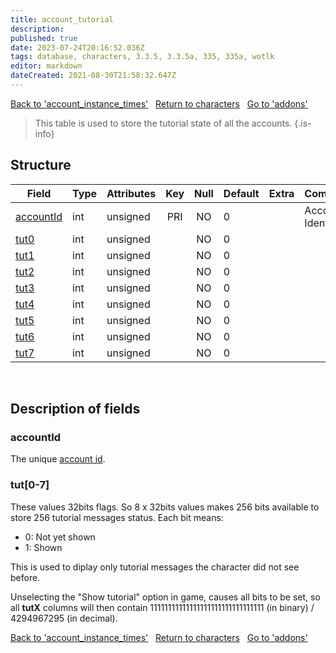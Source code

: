```yaml
---
title: account_tutorial
description: 
published: true
date: 2023-07-24T20:16:52.036Z
tags: database, characters, 3.3.5, 3.3.5a, 335, 335a, wotlk
editor: markdown
dateCreated: 2021-08-30T21:58:32.647Z
---
```


<a href="https://trinitycore.info/en/database/335/characters/account_instance_times" class="mt-5 v-btn v-btn--depressed v-btn--flat v-btn--outlined theme--light v-size--default darkblue--text text--lighten-3"><span class="v-btn__content"><i aria-hidden="true" class="v-icon notranslate v-icon--left mdi mdi-arrow-left theme--light"></i><span>Back to 'account_instance_times'</span></span></a>&nbsp;&nbsp;&nbsp;<a href="https://trinitycore.info/en/database/335/characters/home" class="mt-5 v-btn v-btn--depressed v-btn--flat v-btn--outlined theme--light v-size--default darkblue--text text--lighten-3"><span class="v-btn__content"><i aria-hidden="true" class="v-icon notranslate v-icon--left mdi mdi-home-outline theme--light"></i><span>Return to characters</span></span></a>&nbsp;&nbsp;&nbsp;<a href="https://trinitycore.info/en/database/335/characters/addons" class="mt-5 v-btn v-btn--depressed v-btn--flat v-btn--outlined theme--light v-size--default darkblue--text text--lighten-3"><span class="v-btn__content"><span>Go to 'addons'</span><i aria-hidden="true" class="v-icon notranslate v-icon--right mdi mdi-arrow-right theme--light"></i></span></a>

> This table is used to store the tutorial state of all the accounts.
{.is-info}

## Structure

| Field | Type | Attributes | Key | Null | Default | Extra | Comment |
| --- | --- | --- | :---: | :---: | --- | --- | --- |
| [accountId](#accountid) | int | unsigned | PRI | NO | 0 |  | Account Identifier |
| [tut0](#tut0) | int | unsigned |  | NO | 0 |  |  |
| [tut1](#tut1) | int | unsigned |  | NO | 0 |  |  |
| [tut2](#tut2) | int | unsigned |  | NO | 0 |  |  |
| [tut3](#tut3) | int | unsigned |  | NO | 0 |  |  |
| [tut4](#tut4) | int | unsigned |  | NO | 0 |  |  |
| [tut5](#tut5) | int | unsigned |  | NO | 0 |  |  |
| [tut6](#tut6) | int | unsigned |  | NO | 0 |  |  |
| [tut7](#tut7) | int | unsigned |  | NO | 0 |  |  |
&nbsp;
## Description of fields

### accountId
The unique [account id](../auth/account#id).
&nbsp;

### tut\[0-7]
These values 32bits flags. So 8 x 32bits values makes 256 bits available to store 256 tutorial messages status.
Each bit means:

- 0: Not yet shown
- 1: Shown

This is used to diplay only tutorial messages the character did not see before.

Unselecting the "Show tutorial" option in game, causes all bits to be set, so all **tutX** columns will then contain 11111111111111111111111111111111 (in binary) / 4294967295 (in decimal).
&nbsp;

<a href="https://trinitycore.info/en/database/335/characters/account_instance_times" class="mt-5 v-btn v-btn--depressed v-btn--flat v-btn--outlined theme--light v-size--default darkblue--text text--lighten-3"><span class="v-btn__content"><i aria-hidden="true" class="v-icon notranslate v-icon--left mdi mdi-arrow-left theme--light"></i><span>Back to 'account_instance_times'</span></span></a>&nbsp;&nbsp;&nbsp;<a href="https://trinitycore.info/en/database/335/characters/home" class="mt-5 v-btn v-btn--depressed v-btn--flat v-btn--outlined theme--light v-size--default darkblue--text text--lighten-3"><span class="v-btn__content"><i aria-hidden="true" class="v-icon notranslate v-icon--left mdi mdi-home-outline theme--light"></i><span>Return to characters</span></span></a>&nbsp;&nbsp;&nbsp;<a href="https://trinitycore.info/en/database/335/characters/addons" class="mt-5 v-btn v-btn--depressed v-btn--flat v-btn--outlined theme--light v-size--default darkblue--text text--lighten-3"><span class="v-btn__content"><span>Go to 'addons'</span><i aria-hidden="true" class="v-icon notranslate v-icon--right mdi mdi-arrow-right theme--light"></i></span></a>
